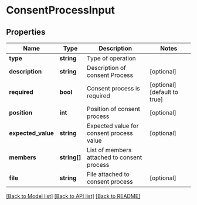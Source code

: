 # ConsentProcessInput

## Properties
Name | Type | Description | Notes
------------ | ------------- | ------------- | -------------
**type** | **string** | Type of operation | 
**description** | **string** | Description of consent Process | [optional] 
**required** | **bool** | Consent process is required | [optional] [default to true]
**position** | **int** | Position of consent process | [optional] 
**expected_value** | **string** | Expected value for consent process value | [optional] 
**members** | **string[]** | List of members attached to consent process | 
**file** | **string** | File attached to consent process | [optional] 

[[Back to Model list]](../README.md#documentation-for-models) [[Back to API list]](../README.md#documentation-for-api-endpoints) [[Back to README]](../README.md)

